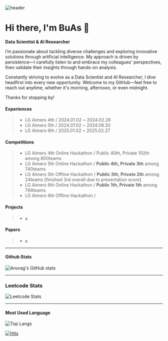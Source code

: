 
![header](https://capsule-render.vercel.app/api?type=venom&color=auto&height=300&section=header&text=SeoBuAs&fontSize=90&fontColor=gray&strokeWidth=1&stroke=FFFFFF)

# Hi there, I'm BuAs 👋

**Data Scientist & AI Researcher**

I’m passionate about tackling diverse challenges and exploring innovative solutions through artificial intelligence. My approach is driven by persistence—I carefully listen to and embrace my colleagues' perspectives, then validate their insights through hands-on analysis.

Constantly striving to evolve as a Data Scientist and AI Researcher, I dive headfirst into every new opportunity. Welcome to my GitHub—feel free to reach out anytime, whether it's morning, afternoon, or even midnight.

Thanks for stopping by!


#### Experiences
> - LG Aimers 4th / 2024.01.02 ~ 2024.02.26
> - LG Aimers 5th / 2024.07.02 ~ 2024.08.30
> - LG Aimers 6th / 2025.01.02 ~ 2025.02.27
#### Competitions
> - LG Aimers 4th Online Hackathon / Public 40th, Private 102th among 800teams
> - LG Aimers 5th Online Hackathon / **Public 4th, Private 3th** among 740teams
> - LG Aimers 5th Offline Hackathon / **Public 3th, Private 2th** among 24teams [finished 3rd overall due to presentation score]
> - LG Aimers 6th Online Hackathon / **Public 1th, Private 1th** among 794teams
> - LG Aimers 6th Offline Hackathon / 
#### Projects
> - a
#### Papers
> - a
* * *
#### Github Stats
![Anurag's GitHub stats](https://github-readme-stats.vercel.app/api?username=SeoBuAs&show_icons=true&theme=radical)
* * *
### Leetcode Stats
![Leetcode Stats](https://leetcard.jacoblin.cool/lapor?ext=contest)
* * *
#### Most Used Language
![Top Langs](https://github-readme-stats.vercel.app/api/top-langs/?username=SeoBuAs&langs_count=8)

[![Hits](https://hits.seeyoufarm.com/api/count/incr/badge.svg?url=https%3A%2F%2Fgithub.com%2FSeoBuAs&count_bg=%2379C83D&title_bg=%23555555&icon=googleanalytics.svg&icon_color=%23E7E7E7&title=hits&edge_flat=false)](https://hits.seeyoufarm.com)
